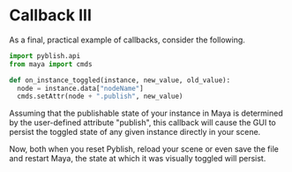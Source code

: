 # Callback III

As a final, practical example of callbacks, consider the following.

```python
import pyblish.api
from maya import cmds

def on_instance_toggled(instance, new_value, old_value):
  node = instance.data["nodeName"]
  cmds.setAttr(node + ".publish", new_value)
```

Assuming that the publishable state of your instance in Maya is determined by the user-defined attribute "publish", this callback will cause the GUI to persist the toggled state of any given instance directly in your scene.

Now, both when you reset Pyblish, reload your scene or even save the file and restart Maya, the state at which it was visually toggled will persist.

